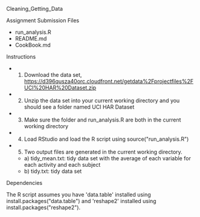 Cleaning_Getting_Data

Assignment Submission Files
- run_analysis.R
- README.md
- CookBook.md
 
Instructions

- 1) Download the data set, https://d396qusza40orc.cloudfront.net/getdata%2Fprojectfiles%2FUCI%20HAR%20Dataset.zip
- 2) Unzip the data set into your current working directory and you should see a folder named UCI HAR Dataset
- 3) Make sure the folder and run_analysis.R are both in the current working directory
- 4) Load RStudio and load the R script using source("run_analysis.R")
- 5) Two output files are generated in the current working directory. 
    - a) tidy_mean.txt: tidy data set with the average of each variable for each activity and each subject
    - b) tidy.txt: tidy data set

Dependencies

The R script assumes you have 'data.table' installed using install.packages("data.table") and 'reshape2' installed using install.packages("reshape2").
